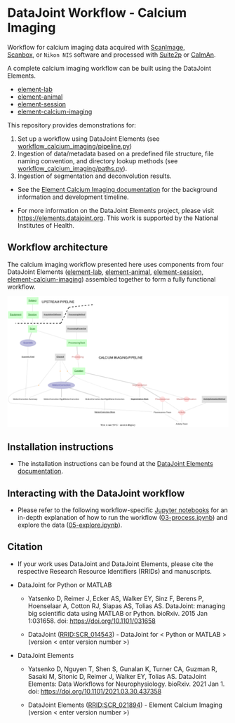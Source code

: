 # DataJoint Workflow - Calcium Imaging

Workflow for calcium imaging data acquired with 
[ScanImage](http://scanimage.vidriotechnologies.com),  
[Scanbox](https://scanbox.org), or `Nikon NIS` software and processed with 
[Suite2p](https://github.com/MouseLand/suite2p) or 
[CaImAn](https://github.com/flatironinstitute/CaImAn).

A complete calcium imaging workflow can be built using the DataJoint Elements.
+ [element-lab](https://github.com/datajoint/element-lab)
+ [element-animal](https://github.com/datajoint/element-animal)
+ [element-session](https://github.com/datajoint/element-session)
+ [element-calcium-imaging](https://github.com/datajoint/element-calcium-imaging)

This repository provides demonstrations for:
1. Set up a workflow using DataJoint Elements (see 
[workflow_calcium_imaging/pipeline.py](workflow_calcium_imaging/pipeline.py))
2. Ingestion of data/metadata based on a predefined file structure, file naming 
convention, and directory lookup methods (see 
[workflow_calcium_imaging/paths.py](workflow_calcium_imaging/paths.py)).
3. Ingestion of segmentation and deconvolution results.

+ See the [Element Calcium Imaging documentation](https://elements.datajoint.org/description/calcium_imaging/) for the background information and development timeline.

+ For more information on the DataJoint Elements project, please visit https://elements.datajoint.org.  This work is supported by the National Institutes of Health.

## Workflow architecture

The calcium imaging workflow presented here uses components from four DataJoint 
Elements ([element-lab](https://github.com/datajoint/element-lab), 
[element-animal](https://github.com/datajoint/element-animal), 
[element-session](https://github.com/datajoint/element-session), 
[element-calcium-imaging](https://github.com/datajoint/element-calcium-imaging)) 
assembled together to form a fully functional workflow. 

![element_calcium_imaging](images/attached_calcium_imaging_element.svg)

## Installation instructions

+ The installation instructions can be found at the
[DataJoint Elements documentation](https://elements.datajoint.org/usage/install/).

## Interacting with the DataJoint workflow

+ Please refer to the following workflow-specific 
[Jupyter notebooks](/notebooks) for an in-depth explanation of how to run the 
workflow ([03-process.ipynb](notebooks/03-process.ipynb)) and explore the data 
([05-explore.ipynb](notebooks/05-explore.ipynb)).

## Citation

+ If your work uses DataJoint and DataJoint Elements, please cite the respective Research Resource Identifiers (RRIDs) and manuscripts.

+ DataJoint for Python or MATLAB
    + Yatsenko D, Reimer J, Ecker AS, Walker EY, Sinz F, Berens P, Hoenselaar A, Cotton RJ, Siapas AS, Tolias AS. DataJoint: managing big scientific data using MATLAB or Python. bioRxiv. 2015 Jan 1:031658. doi: https://doi.org/10.1101/031658

    + DataJoint ([RRID:SCR_014543](https://scicrunch.org/resolver/SCR_014543)) - DataJoint for < Python or MATLAB > (version < enter version number >)

+ DataJoint Elements
    + Yatsenko D, Nguyen T, Shen S, Gunalan K, Turner CA, Guzman R, Sasaki M, Sitonic D, Reimer J, Walker EY, Tolias AS. DataJoint Elements: Data Workflows for Neurophysiology. bioRxiv. 2021 Jan 1. doi: https://doi.org/10.1101/2021.03.30.437358

    + DataJoint Elements ([RRID:SCR_021894](https://scicrunch.org/resolver/SCR_021894)) - Element Calcium Imaging (version < enter version number >)